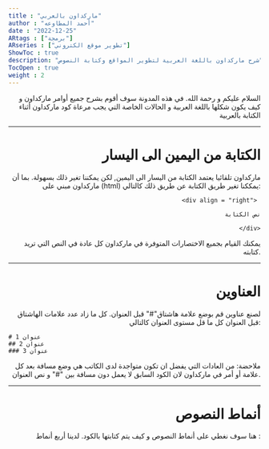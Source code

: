 ```yaml
---
title : "ماركداون بالعربي"
author : "أحمد المطاوعه"
date : "2022-12-25"
ARtags : ["برمجة"]
ARseries : ["تطوير موقع الكتروني"]
ShowToc : true
description: "شرح ماركداون باللغة العربية لتطوير المواقع وكتابة النصوص"
TocOpen : true
weight : 2  
---
```

<div align = "right"> 
    السلام عليكم و رحمة الله. في هذه المدونة سوف أقوم بشرح جميع أوامر ماركداون و كيف يكون شكلها باللغة العربية و الحالات الخاصة التي يجب مرعاة كود ماركداون أثناء الكتابة بالعربية

---

# الكتابة من اليمين الى اليسار
ماركداون تلقائيا يعتمد الكتابة من اليسار الى اليمين, لكن يمكننا تغير ذلك بسهولة. بما أن ماركداون مبني على (html) يمككنا تغير طريق الكتابة عن طريق ذلك كالتالي:

```
<div align = "right"> 

نص الكتابة

</div>
```
</div>

<div align = "right">

يمكنك القيام بجميع الاختصارات المتوفرة في ماركداون كل عادة في النص التي تريد كتابته.

---

#  العناوين
لصنع عناوين قم بوضع علامة هاشتاق"#" قبل العنوان. كل ما زاد عدد علامات الهاشتاق قبل العنوان كل ما قل مستوى العنوان كالتالي:

</div>


```
# عنوان 1 
## عنوان 2 
### عنوان 3
```
<div align = "right"> 

ملاحضة: من العادات التي يفضل ان تكون متواجدة لدى الكاتب هي وضع مسافة بعد كل علامة أو أمر في ماركداون لان الكود السابق لا يعمل دون مسافة بين "#" و نص العنوان.


---


#  أنماط النصوص
هنا سوف نغطي على أنماط النصوص و كيف يتم كتابتها بالكود. لدينا أربع أنماط : 

</div>
